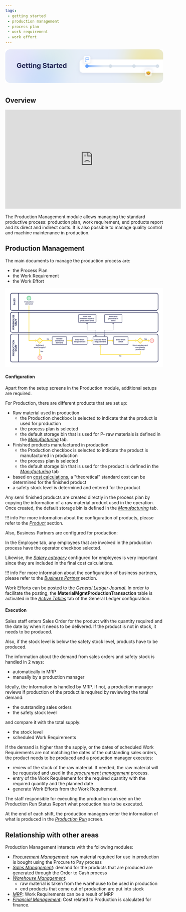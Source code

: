 ```yaml
---
tags: 
 - getting started
 - production management
 - process plan
 - work requirement
 - work effort
---
```


![cover-getting-started.png](../../../../assets/getting-started/overview/cover-getting-started.png)
#

## Overview

<iframe width="560" height="315" src="https://www.youtube.com/embed/LujFoXYv-XA?si=i8cKV41eHUdipMHh" title="YouTube video player" frameborder="0" allow="accelerometer; autoplay; clipboard-write; encrypted-media; gyroscope; picture-in-picture; web-share" allowfullscreen></iframe>

The Production Management module allows managing the standard productive process: production plan, work requirement, end products report and its direct and indirect costs. It is also possible to manage quality control and machine maintenance in production.

## Production Management

The main documents to manage the production process are:

- the Process Plan
- the Work Requirement
- the Work Effort

![](../../../../assets/drive/1lCJc82jrHhfKt3KS2Eg9SS0aoPpYMsD7.png)

#### **Configuration**

Apart from the setup screens in the Production module, additional setups are required.

For Production, there are different products that are set up:

- Raw material used in production
  - the Production checkbox is selected to indicate that the product is used for production
  - the process plan is selected
  - the default storage bin that is used for P- raw materials is defined in the [_Manufacturing_](../master-data-management/master-data.md#product) tab.
- Finished products manufactured in production
  - the Production checkbox is selected to indicate the product is manufactured in production
  - the process plan is selected
  - the default storage bin that is used for the product is defined in the [_Manufacturing_](../master-data-management/master-data.md#product) tab
- based on [cost calculations](transactions.md#calculate-standard-costs), a "theoretical" standard cost can be determined for the finished product
- a safety stock level is determined and entered for the product

Any semi finished products are created directly in the process plan by copying the information of a raw material product used in the operation. Once created, the default storage bin is defined in the [_Manufacturing_](../master-data-management/master-data.md#product) tab.

!!! info
    For more information about the configuration of products, please refer to the [_Product_](../master-data-management/master-data.md#product) section.

Also, Business Partners are configured for production:

In the Employee tab, any employees that are involved in the production process have the operator checkbox selected.

Likewise, the [_Salary category_](../master-data-management/master-data.md#salary-category) configured for employees is very important since they are included in the final cost calculations.

!!! info
    For more information about the configuration of business partners, please refer to the [_Business Partner_](../master-data-management/master-data.md#business-partner) section.

Work Efforts can be posted to the [_General Ledger Journal_](../financial-management/accounting/transactions.md#gl-journal). In order to facilitate the posting, the **MaterialMgmtProductionTransaction** table is activated in the [_Active Tables_](../financial-management/accounting/setup.md#glconfig) tab of the General Ledger configuration.

#### **Execution**

Sales staff enters Sales Order for the product with the quantity required and the date by when it needs to be delivered. If the product is not in stock, it needs to be produced.

Also, if the stock level is below the safety stock level, products have to be produced.

The information about the demand from sales orders and safety stock is handled in 2 ways:

- automatically in MRP
- manually by a production manager

Ideally, the information is handled by MRP. If not, a production manager reviews if production of the product is required by reviewing the total demand:

- the outstanding sales orders
- the safety stock level

and compare it with the total supply:

- the stock level
- scheduled Work Requirements

If the demand is higher than the supply, or the dates of scheduled Work Requirements are not matching the dates of the outstanding sales orders, the product needs to be produced and a production manager executes:

- review of the stock of the raw material. If needed, the raw material will be requested and used in the [_procurement management_](../procurement-management/transactions.md) process.
- entry of the Work Requirement for the required quantity with the required quantity and the planned date
- generate Work Efforts from the Work Requirement.

The staff responsible for executing the production can see on the Production Run Status Report what production has to be executed.

At the end of each shift, the production managers enter the information of what is produced in the [_Production Run_](transactions.md#production-run_1) screen.

## Relationship with other areas

Production Management interacts with the following modules:

- [_Procurement Management_](../procurement-management/getting-started.md): raw material required for use in production is bought using the Procure to Pay process
- [_Sales Management_](../sales-management/getting-started.md): demand for the products that are produced are generated through the Order to Cash process
- [_Warehouse Management_](../warehouse-management/getting-started.md):
    - raw material is taken from the warehouse to be used in production
    - end products that come out of production are put into stock
- [_MRP_](../material-requirement-planning/getting-started.md): Work Requirements can be a result of MRP
- [_Financial Management_](../financial-management/getting-started.md): Cost related to Production is calculated for finance.